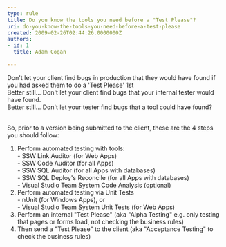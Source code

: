 ```yaml
---
type: rule
title: Do you know the tools you need before a "Test Please"?
uri: do-you-know-the-tools-you-need-before-a-test-please
created: 2009-02-26T02:44:26.0000000Z
authors:
- id: 1
  title: Adam Cogan

---
```


Don't let your client find bugs in production that they would have found if you had asked them to do a 'Test Please' 1st
<br>Better still... Don't let your client find bugs that your internal tester would have found.
<br>Better still... Don't let your tester find bugs that a tool could have found?

<br>So, prior to a version being submitted to the client, these are the 4 steps you should follow: <br> 
1. Perform automated testing with tools:
<br>    - SSW Link Auditor (for Web Apps) 
<br>    - SSW Code Auditor (for all Apps)
<br>    - SSW SQL Auditor (for all Apps with databases)
<br>    - SSW SQL Deploy's Reconcile (for all Apps with databases) 
<br>    - Visual Studio Team System Code Analysis (optional)
2. Perform automated testing via Unit Tests 
<br>    - nUnit (for Windows Apps), or
<br>    - Visual Studio Team System Unit Tests (for Web Apps)
3. Perform an internal "Test Please" (aka "Alpha Testing" e.g. only testing that pages or forms load, not checking the business rules)
4. Then send a "Test Please" to the client (aka "Acceptance Testing" to check the business rules)
